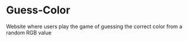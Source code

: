 # Guess-Color
Website where users play the game of guessing the correct color from a random RGB value
